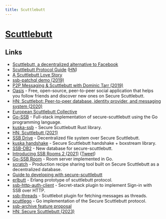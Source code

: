 ```yaml
---
title: Scuttlebutt
---
```


# [Scuttlebutt](https://www.scuttlebutt.nz)

## Links

- [Scuttlebutt, a decentralized alternative to Facebook](https://www.inthemesh.com/archive/secure-scuttlebutt-facebook-alternative/)
- [Scuttlebutt Protocol Guide](https://ssbc.github.io/scuttlebutt-protocol-guide/) ([HN](https://news.ycombinator.com/item?id=29672518))
- [A Scuttlebutt Love Story](https://vimeo.com/236358264)
- [ssb-patchql demo (2019)](https://www.youtube.com/watch?v=lVqUSi9XxnE)
- [P2P Messaging & Scuttlebutt with Dominic Tarr (2019)](https://overcast.fm/+LQLz4kXZQ)
- [Oasis](https://github.com/fraction/oasis) - Free, open-source, peer-to-peer social application that helps you follow friends and discover new ones on Secure Scuttlebutt.
- [HN: Scuttlebot: Peer-to-peer database, identity provider, and messaging system (2020)](https://news.ycombinator.com/item?id=22909984)
- [European Scuttlebutt Collective](https://scuttlebutt.eu/)
- [Go-SSB](https://github.com/cryptoscope/ssb) - Full-stack implementation of secure-scuttlebutt using the Go programming language.
- [kuska-ssb](https://github.com/Kuska-ssb/ssb) - Secure Scuttlebutt Rust library.
- [HN: Scuttlebutt (2021)](https://news.ycombinator.com/item?id=25713830)
- [SSB Drive](https://github.com/cn-uofbasel/ssbdrv) - Decentralized file system over Secure Scuttlebutt.
- [kuska handshake](https://github.com/Kuska-ssb/handshake) - Secure Scuttlebutt handshake + boxstream library.
- [SSB-DB2](https://github.com/ssb-ngi-pointer/ssb-db2) - New database for secure-scuttlebutt.
- [Introducing SSB Rooms 2 (2021)](https://www.youtube.com/watch?v=W5p0y_MWwDE) ([Tweet](https://twitter.com/andrestaltz/status/1399378477405646855))
- [Go-SSB Room](https://github.com/ssb-ngi-pointer/go-ssb-room) - Room server implemented in Go.
- [scratch](https://github.com/nanomonkey/scratch) - Production recipe sharing tool built on Secure Scuttlebutt as a decentralized database.
- [Guide to developing with secure-scuttlebutt](https://github.com/nichoth/ssb-field-guide)
- [erlbutt](https://github.com/cmoid/erlbutt) - Erlang prototype of scuttlebutt protocol.
- [ssb-http-auth-client](https://github.com/ssb-ngi-pointer/ssb-http-auth-client) - Secret-stack plugin to implement Sign-in with SSB over HTTP.
- [ssb-threads](https://github.com/ssbc/ssb-threads) - Scuttlebot plugin for fetching messages as threads.
- [scuttlego](https://github.com/planetary-social/scuttlego) - Go implementation of the Secure Scuttlebutt protocol.
- [ssb-archive feature proposal](https://github.com/gpicron/ssb-archive)
- [HN: Secure Scuttlebutt (2023)](https://news.ycombinator.com/item?id=34480864)
